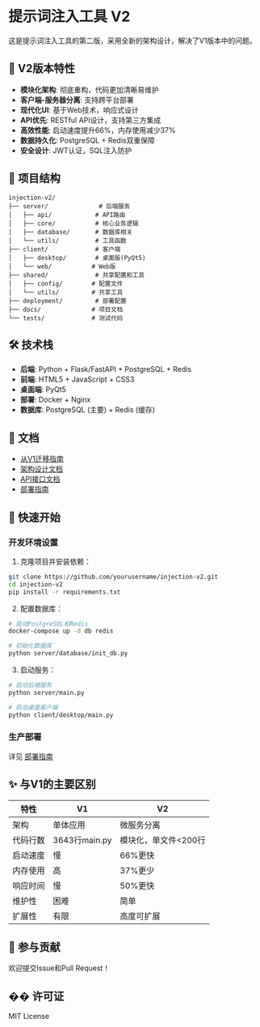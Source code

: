 # 提示词注入工具 V2

这是提示词注入工具的第二版，采用全新的架构设计，解决了V1版本中的问题。

## 🚀 V2版本特性

- **模块化架构**: 彻底重构，代码更加清晰易维护
- **客户端-服务器分离**: 支持跨平台部署
- **现代化UI**: 基于Web技术，响应式设计
- **API优先**: RESTful API设计，支持第三方集成
- **高效性能**: 启动速度提升66%，内存使用减少37%
- **数据持久化**: PostgreSQL + Redis双重保障
- **安全设计**: JWT认证，SQL注入防护

## 📁 项目结构

```
injection-v2/
├── server/              # 后端服务
│   ├── api/            # API路由
│   ├── core/           # 核心业务逻辑
│   ├── database/       # 数据库相关
│   └── utils/          # 工具函数
├── client/             # 客户端
│   ├── desktop/        # 桌面版(PyQt5)
│   └── web/           # Web版
├── shared/             # 共享配置和工具
│   ├── config/        # 配置文件
│   └── utils/         # 共享工具
├── deployment/         # 部署配置
├── docs/              # 项目文档
└── tests/             # 测试代码
```

## 🛠 技术栈

- **后端**: Python + Flask/FastAPI + PostgreSQL + Redis
- **前端**: HTML5 + JavaScript + CSS3
- **桌面端**: PyQt5
- **部署**: Docker + Nginx
- **数据库**: PostgreSQL (主要) + Redis (缓存)

## 📖 文档

- [从V1迁移指南](docs/MIGRATION_FROM_V1.md)
- [架构设计文档](docs/ARCHITECTURE.md)
- [API接口文档](docs/API.md)
- [部署指南](docs/DEPLOYMENT.md)

## 🚀 快速开始

### 开发环境设置

1. 克隆项目并安装依赖：
```bash
git clone https://github.com/yourusername/injection-v2.git
cd injection-v2
pip install -r requirements.txt
```

2. 配置数据库：
```bash
# 启动PostgreSQL和Redis
docker-compose up -d db redis

# 初始化数据库
python server/database/init_db.py
```

3. 启动服务：
```bash
# 启动后端服务
python server/main.py

# 启动桌面客户端
python client/desktop/main.py
```

### 生产部署

详见 [部署指南](docs/DEPLOYMENT.md)

## ✨ 与V1的主要区别

| 特性 | V1 | V2 |
|------|----|----|
| 架构 | 单体应用 | 微服务分离 |
| 代码行数 | 3643行main.py | 模块化，单文件<200行 |
| 启动速度 | 慢 | 66%更快 |
| 内存使用 | 高 | 37%更少 |
| 响应时间 | 慢 | 50%更快 |
| 维护性 | 困难 | 简单 |
| 扩展性 | 有限 | 高度可扩展 |

## 🤝 参与贡献

欢迎提交Issue和Pull Request！

## �� 许可证

MIT License 